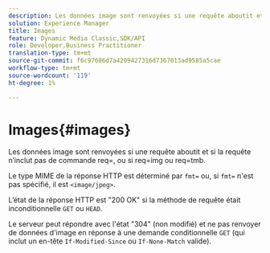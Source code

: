 ```yaml
---
description: Les données image sont renvoyées si une requête aboutit et si la requête n’inclut pas de commande req=, ou si req=img ou req=tmb.
solution: Experience Manager
title: Images
feature: Dynamic Media Classic,SDK/API
role: Developer,Business Practitioner
translation-type: tm+mt
source-git-commit: f6c97606d7a4209427316d7367013ad9585a5cae
workflow-type: tm+mt
source-wordcount: '119'
ht-degree: 1%

---
```



# Images{#images}

Les données image sont renvoyées si une requête aboutit et si la requête n’inclut pas de commande req=, ou si req=img ou req=tmb.

Le type MIME de la réponse HTTP est déterminé par `fmt=` ou, si `fmt=` n&#39;est pas spécifié, il est `<image/jpeg>`.

L’état de la réponse HTTP est &quot;200 OK&quot; si la méthode de requête était inconditionnelle `GET` ou `HEAD`.

Le serveur peut répondre avec l&#39;état &quot;304&quot; (non modifié) et ne pas renvoyer de données d&#39;image en réponse à une demande conditionnelle `GET` (qui inclut un en-tête `If-Modified-Since` ou `If-None-Match` valide).
